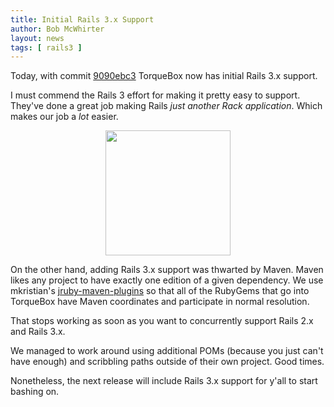 ```yaml
---
title: Initial Rails 3.x Support
author: Bob McWhirter
layout: news
tags: [ rails3 ]
---
```


Today, with commit [9090ebc3](http://github.com/torquebox/torquebox/commit/9090ebc35589f8038f25f102370b28a76e629b19)
TorqueBox now has initial Rails 3.x support.

I must commend the Rails 3 effort for making it pretty easy to support.
They've done a great job making Rails *just another Rack application*.
Which makes our job a *lot* easier.

<a href="http://img.skitch.com/20100917-nihycwwsu6m5c7xkgutr6b9sc1.png" style="display: block; text-align: center;"><img src="http://img.skitch.com/20100917-nihycwwsu6m5c7xkgutr6b9sc1.png" style="width: 200px;"/></a>

On the other hand, adding Rails 3.x support was thwarted by Maven.  Maven likes
any project to have exactly one edition of a given dependency.  We use 
mkristian's [jruby-maven-plugins](http://github.com/mkristian/jruby-maven-plugins) so that all of the RubyGems that go into
TorqueBox have Maven coordinates and participate in normal resolution.

That stops working as soon as you want to concurrently support Rails 2.x
and Rails 3.x.  

We managed to work around using additional POMs (because you just can't
have enough) and scribbling paths outside of their own project.  Good times.

Nonetheless, the next release will include Rails 3.x support for y'all
to start bashing on.
